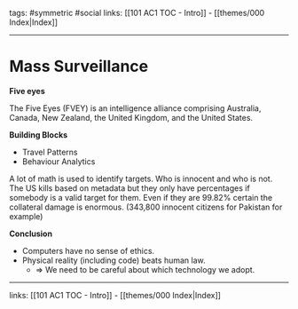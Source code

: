 tags: #symmetric #social 
links:  [[101 AC1 TOC - Intro]] - [[themes/000 Index|Index]]

---
# Mass Surveillance

**Five eyes**

The Five Eyes (FVEY) is an intelligence alliance comprising Australia, Canada, New Zealand, the United Kingdom, and the United States.

**Building Blocks**

- Travel Patterns
- Behaviour Analytics

A lot of math is used to identify targets. Who is innocent and who is not. The US kills based on metadata but they only have percentages if somebody is a valid target for them. Even if they are 99.82% certain the collateral damage is enormous. (343,800 innocent citizens for Pakistan for example) 

**Conclusion**

* Computers have no sense of ethics.  
* Physical reality (including code) beats human law.
	* ⇒ We need to be careful about which technology we adopt.


---
links:  [[101 AC1 TOC - Intro]] - [[themes/000 Index|Index]]
